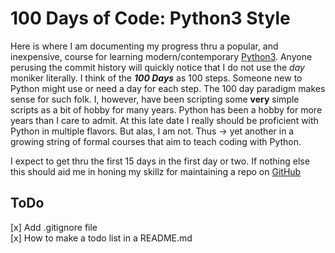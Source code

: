 # 100 Days of Code: Python3 Style

Here is where I am documenting my progress thru a popular, and inexpensive, course for learning modern/contemporary [Python3](https://www.python.org/). Anyone perusing the commit history will quickly notice that I do not use the *day* moniker literally. I think of the ***100 Days*** as 100 steps. Someone new to Python might use or need a day for each step. The 100 day paradigm makes sense for such folk. I, however, have been scripting some **very** simple scripts as a bit of hobby for many years. Python has been a hobby for more years than I care to admit. At this late date I really should be proficient with Python in multiple flavors. But alas, I am not. Thus -> yet another in a growing string of formal courses that aim to teach coding with Python.

I expect to get thru the first 15 days in the first day or two. If nothing else this should aid me in honing my skillz for maintaining a repo on [GitHub](https://github.com/)


## ToDo
[x] Add .gitignore file  
[x] How to make a todo list in a README.md
